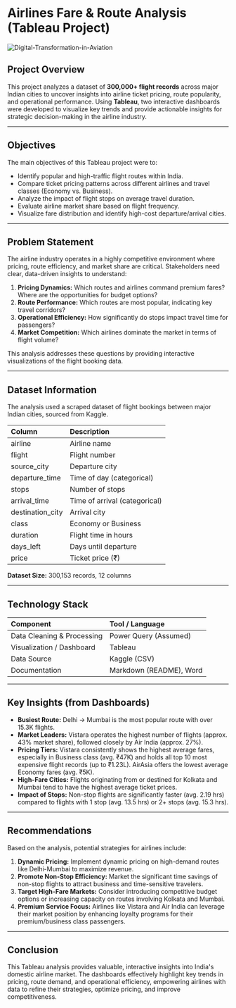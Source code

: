 # Airlines Fare & Route Analysis (Tableau Project)
![Digital-Transformation-in-Aviation](https://github.com/user-attachments/assets/b371bf61-4f04-44a6-bbac-0ddd63b3ea4f)

## Project Overview

This project analyzes a dataset of **300,000+ flight records** across major Indian cities to uncover insights into airline ticket pricing, route popularity, and operational performance. Using **Tableau**, two interactive dashboards were developed to visualize key trends and provide actionable insights for strategic decision-making in the airline industry.

---

## Objectives

The main objectives of this Tableau project were to:

* Identify popular and high-traffic flight routes within India.
* Compare ticket pricing patterns across different airlines and travel classes (Economy vs. Business).
* Analyze the impact of flight stops on average travel duration.
* Evaluate airline market share based on flight frequency.
* Visualize fare distribution and identify high-cost departure/arrival cities.

---

## Problem Statement

The airline industry operates in a highly competitive environment where pricing, route efficiency, and market share are critical. Stakeholders need clear, data-driven insights to understand:

1.  **Pricing Dynamics:** Which routes and airlines command premium fares? Where are the opportunities for budget options?
2.  **Route Performance:** Which routes are most popular, indicating key travel corridors?
3.  **Operational Efficiency:** How significantly do stops impact travel time for passengers?
4.  **Market Competition:** Which airlines dominate the market in terms of flight volume?

This analysis addresses these questions by providing interactive visualizations of the flight booking data.

---

## Dataset Information

The analysis used a scraped dataset of flight bookings between major Indian cities, sourced from Kaggle.

| Column           | Description                         |
| :--------------- | :---------------------------------- |
| airline          | Airline name                        |
| flight           | Flight number                       |
| source\_city     | Departure city                      |
| departure\_time  | Time of day (categorical)           |
| stops            | Number of stops                     |
| arrival\_time    | Time of arrival (categorical)       |
| destination\_city| Arrival city                        |
| class            | Economy or Business                 |
| duration         | Flight time in hours                |
| days\_left       | Days until departure                |
| price            | Ticket price (₹)                    |

**Dataset Size:** 300,153 records, 12 columns 

---

## Technology Stack

| Component                  | Tool / Language               |
| :------------------------- | :---------------------------- |
| Data Cleaning & Processing | Power Query (Assumed)         |
| Visualization / Dashboard  | Tableau                       |
| Data Source                | Kaggle (CSV)                  |
| Documentation              | Markdown (README), Word       |

---

## Key Insights (from Dashboards)

* **Busiest Route:** Delhi → Mumbai is the most popular route with over 15.3K flights.
* **Market Leaders:** Vistara operates the highest number of flights (approx. 43% market share), followed closely by Air India (approx. 27%).
* **Pricing Tiers:** Vistara consistently shows the highest average fares, especially in Business class (avg. ₹47K) and holds all top 10 most expensive flight records (up to ₹1.23L). AirAsia offers the lowest average Economy fares (avg. ₹5K).
* **High-Fare Cities:** Flights originating from or destined for Kolkata and Mumbai tend to have the highest average ticket prices.
* **Impact of Stops:** Non-stop flights are significantly faster (avg. 2.19 hrs) compared to flights with 1 stop (avg. 13.5 hrs) or 2+ stops (avg. 15.3 hrs).


---

## Recommendations

Based on the analysis, potential strategies for airlines include:

1.  **Dynamic Pricing:** Implement dynamic pricing on high-demand routes like Delhi-Mumbai to maximize revenue.
2.  **Promote Non-Stop Efficiency:** Market the significant time savings of non-stop flights to attract business and time-sensitive travelers.
3.  **Target High-Fare Markets:** Consider introducing competitive budget options or increasing capacity on routes involving Kolkata and Mumbai.
4.  **Premium Service Focus:** Airlines like Vistara and Air India can leverage their market position by enhancing loyalty programs for their premium/business class passengers.

---

## Conclusion

This Tableau analysis provides valuable, interactive insights into India's domestic airline market. The dashboards effectively highlight key trends in pricing, route demand, and operational efficiency, empowering airlines with data to refine their strategies, optimize pricing, and improve competitiveness.
